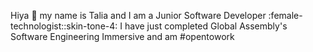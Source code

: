 Hiya 👋 my name is Talia and I am  a Junior Software Developer :female-technologist::skin-tone-4: I have just completed Global Assembly's Software Engineering Immersive and am #opentowork

